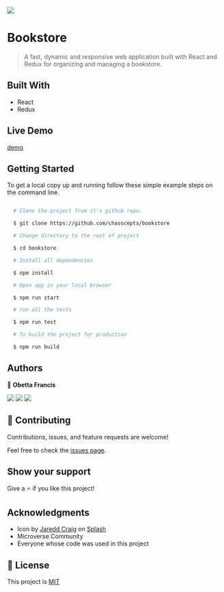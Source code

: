 ![](https://img.shields.io/badge/Microverse-blueviolet)

# Bookstore

> A fast, dynamic and responsive web application built with React and Redux for organizing and managing a bookstore.

## Built With

- React
- Redux

## Live Demo

[demo](https://mi-bookstore.herokuapp.com/)

## Getting Started

To get a local copy up and running follow these simple example steps on the command line.

```bash

  # Clone the project from it's github repo.

  $ git clone https://github.com/chasscepts/bookstore

  # Change directory to the root of project

  $ cd bookstore

  # Install all dependencies

  $ npm install

  # Open app in your local browser

  $ npm run start

  # run all the tests

  $ npm run test

  # To build the project for production

  $ npm run build

```

## Authors

👤 **Obetta Francis**

[![](https://img.shields.io/badge/GitHub-100000?style=for-the-badge&logo=github&logoColor=white)](https://github.com/chasscepts) [![](https://img.shields.io/badge/Twitter-1DA1F2?style=for-the-badge&logo=twitter&logoColor=white)](https://twitter.com/chasscepts) [![](https://img.shields.io/badge/LinkedIn-0077B5?style=for-the-badge&logo=linkedin&logoColor=white)](https://www.linkedin.com/in/chasscepts/)

## 🤝 Contributing

Contributions, issues, and feature requests are welcome!

Feel free to check the [issues page](https://github.com/chasscepts/bookstore/issues).

## Show your support

Give a ⭐️ if you like this project!

## Acknowledgments
- Icon by [Jaredd Craig](https://unsplash.com/@jaredd_craig?utm_source=unsplash&utm_medium=referral&utm_content=creditCopyText) on [Splash](https://unsplash.com/s/photos/blue?utm_source=unsplash&utm_medium=referral&utm_content=creditCopyText)
- Microverse Community
- Everyone whose code was used in this project

## 📝 License

This project is [MIT](./LICENSE)

